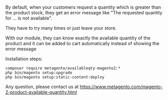 # 
By default, when your customers request a quantity which is greater than the product stock, they get an error message like 
"The requested quantity for ... is not available".

They have to try many times or just leave your store.

With our module, they can know exactly the available quantity of the product and it can be added to cart automatically instead of showing the error message


Installation steps:

```
composer require metagento/availableqty-magento2:*
php bin/magento setup:upgrade
php bin/magento setup:static-content:deploy
```

Any question, please contact us at https://www.metagento.com/magento-2-product-available-quantity.html

